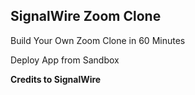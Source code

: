 ## SignalWire Zoom Clone

Build Your Own Zoom Clone in 60 Minutes

Deploy App from Sandbox

**Credits to SignalWire**
